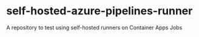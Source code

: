 # self-hosted-azure-pipelines-runner

A repository to test using self-hosted runners on Container Apps Jobs
